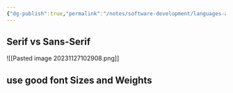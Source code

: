 ```yaml
---
{"dg-publish":true,"permalink":"/notes/software-development/languages-and-frameworks/web-development/front-end/web-design/rules/01-typography/","created":"2025-07-13T15:24:55.462+08:00"}
---
```


## Serif vs Sans-Serif
![[Pasted image 20231127102908.png]]


## use good font Sizes and Weights
